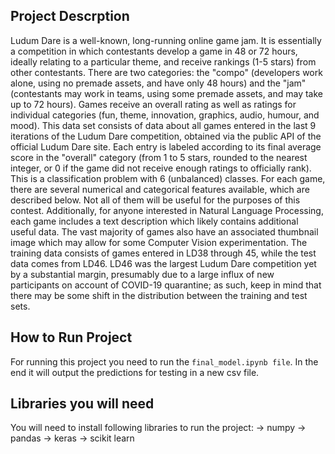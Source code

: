 ## Project Descrption

Ludum Dare is a well-known, long-running online game jam. It is essentially a competition in which
contestants develop a game in 48 or 72 hours, ideally relating to a particular theme, and receive
rankings (1-5 stars) from other contestants. There are two categories: the "compo" (developers work
alone, using no premade assets, and have only 48 hours) and the "jam" (contestants may work in
teams, using some premade assets, and may take up to 72 hours). Games receive an overall rating
as well as ratings for individual categories (fun, theme, innovation, graphics, audio, humour, and
mood).
This data set consists of data about all games entered in the last 9 iterations of the Ludum Dare
competition, obtained via the public API of the official Ludum Dare site. Each entry is labeled
according to its final average score in the "overall" category (from 1 to 5 stars, rounded to the nearest
integer, or 0 if the game did not receive enough ratings to officially rank). This is a classification
problem with 6 (unbalanced) classes.
For each game, there are several numerical and categorical features available, which are described
below. Not all of them will be useful for the purposes of this contest. Additionally, for anyone
interested in Natural Language Processing, each game includes a text description which likely
contains additional useful data. The vast majority of games also have an associated thumbnail image
which may allow for some Computer Vision experimentation.
The training data consists of games entered in LD38 through 45, while the test data comes from
LD46. LD46 was the largest Ludum Dare competition yet by a substantial margin, presumably due
to a large influx of new participants on account of COVID-19 quarantine; as such, keep in mind that
there may be some shift in the distribution between the training and test sets.


## How to Run Project
For running this project you need to run the ```final_model.ipynb file```. In the end it will output the predictions for testing in a new csv file.

## Libraries you will need
You will need to install following libraries to run the project:
-> numpy
-> pandas
-> keras
-> scikit learn
